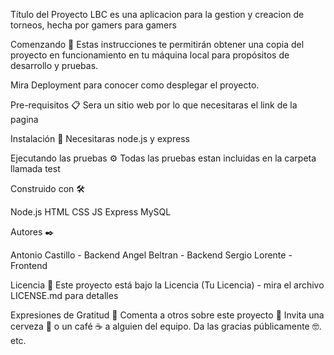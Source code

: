Título del Proyecto
LBC es una aplicacion para la gestion y creacion de torneos, hecha por gamers para gamers

Comenzando 🚀
Estas instrucciones te permitirán obtener una copia del proyecto en funcionamiento en tu máquina local para propósitos de desarrollo y pruebas.

Mira Deployment para conocer como desplegar el proyecto.

Pre-requisitos 📋
Sera un sitio web por lo que necesitaras el link de la pagina

Instalación 🔧
Necesitaras node.js y express

Ejecutando las pruebas ⚙️
Todas las pruebas estan incluidas en la carpeta llamada test


Construido con 🛠️

Node.js
HTML
CSS
JS
Express
MySQL

Autores ✒️

Antonio Castillo - Backend
Angel Beltran - Backend
Sergio Lorente - Frontend

Licencia 📄
Este proyecto está bajo la Licencia (Tu Licencia) - mira el archivo LICENSE.md para detalles

Expresiones de Gratitud 🎁
Comenta a otros sobre este proyecto 📢
Invita una cerveza 🍺 o un café ☕ a alguien del equipo.
Da las gracias públicamente 🤓.
etc.
